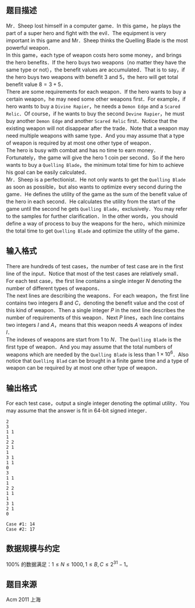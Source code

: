 ## 题目描述

Mr．Sheep lost himself in a computer game．In this game，he plays the part of a super hero and fight with the evil．The equipment is very important in this game and Mr．Sheep thinks the Quelling Blade is the most powerful weapon．  
In this game，each type of weapon costs hero some money，and brings the hero benefits．If the hero buys two weapons（no matter they have the same type or not），the benefit values are accumulated．That is to say，if the hero buys two weapons with benefit $3$ and $5$，the hero will get total benefit value $8=3+5$．  
There are some requirements for each weapon．If the hero wants to buy a certain weapon，he may need some other weapons first．For example，if hero wants to buy a `Divine Rapier`，he needs a `Demon Edge` and a `Scared Relic`．Of course，if he wants to buy the second `Devine Rapier`，he must buy another `Demon Edge` and another `Scared Relic` first．Notice that the existing weapon will not disappear after the trade．Note that a weapon may need multiple weapons with same type．And you may assume that a type of weapon is required by at most one other type of weapon．  
The hero is busy with combat and has no time to earn money．Fortunately，the game will give the hero $1$ coin per second．So if the hero wants to buy a `Quelling Blade`，the minimum total time for him to achieve his goal can be easily calculated．  
Mr．Sheep is a perfectionist．He not only wants to get the `Quelling Blade` as soon as possible，but also wants to optimize every second during the game．He defines the utility of the game as the sum of the benefit value of the hero in each second．He calculates the utility from the start of the game until the second he gets `Quelling Blade`，exclusively．You may refer to the samples for further clarification．In the other words，you should define a way of process to buy the weapons for the hero，which minimize the total time to get `Quelling Blade` and optimize the utility of the game．

## 输入格式

There are hundreds of test cases，the number of test case are in the first line of the input．Notice that most of the test cases are relatively small．  
For each test case，the first line contains a single integer $N$ denoting the number of different types of weapons．  
The next lines are describing the weapons．For each weapon，the first line contains two integers $B$ and $C$，denoting the benefit value and the cost of this kind of weapon．Then a single integer $P$ in the next line describes the number of requirements of this weapon．Next $P$ lines，each line contains two integers $I$ and $A$，means that this weapon needs $A$ weapons of index $I$．  
The indexes of weapons are start from $1$ to $N$．The `Quelling Blade` is the first type of weapon．And you may assume that the total numbers of weapons which are needed by the `Quelling Blade` is less than $1 \times 10^6$．Also notice that `Quelling Blad` can be brought in a finite game time and a type of weapon can be required by at most one other type of weapon．

## 输出格式

For each test case，output a single integer denoting the optimal utility．You may assume that the answer is fit in 64-bit signed integer．

```input1
2
3
1 1
1
2 2
2 1
1
3 1
1 1
0
3
1 1
1
2 2
1 1
1
3 1
2 1
0
```

```output1
Case #1: 14
Case #2: 17
```

## 数据规模与约定

$100\%$ 的数据满足：$1 \le N \le 1000,1 \le B,C \le 2^31-1$。

## 题目来源

Acm 2011 上海


